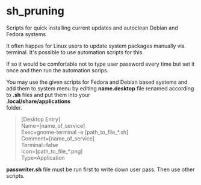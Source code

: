 # sh_pruning
Scripts for quick installing current updates and autoclean Debian and Fedora systems

It often happes for Linux users to update system packages manually via terminal. It's possible to use automation scripts for this.

If so it would be comfortable not to type user password every time but set it once and then run the automation scrips.

You may use the given scripts for Fedora and Debian based systems and add them to system menu by editing **name.desktop** file renamed according to **.sh** files and put them into your<br />**.local/share/applications**<br />folder.

><p>[Desktop Entry]<br />
>Name=[name_of_service]<br />
>Exec=gnome-terminal -e [path_to_file_*.sh]<br />
>Comment=[name_of_service]<br />
>Terminal=false<br />
>Icon=[path_to_file_*.png]<br />
>Type=Application</p>


**passwriter.sh** file must be run first to write down user pass. Then use other scripts.

